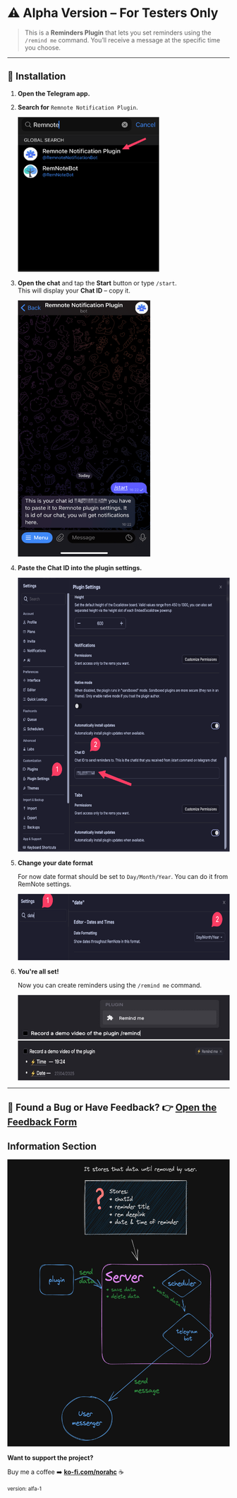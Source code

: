 # ⚠️ Alpha Version – For Testers Only

> This is a **Reminders Plugin** that lets you set reminders using the `/remind me` command. You’ll receive a message at the specific time you choose.

---

## 🔧 Installation

1. **Open the Telegram app.**
2. **Search for** `Remnote Notification Plugin`.

   <img src="./docs/search.png" alt="Search Plugin" width="320" height="350">

3. **Open the chat** and tap the **Start** button or type `/start`.  
   This will display your **Chat ID** – copy it.

   <img src="./docs/start.png" alt="Start Chat" width="300" height="580">

4. **Paste the Chat ID into the plugin settings.**

   <img src="./docs/settings.png" alt="Plugin Settings" width="680" height="620">

5. **Change your date format**

   For now date format should be set to `Day/Month/Year`. You can do it from RemNote settings.

   <img src="./docs/required_settings.png" width="700" height="150" />

6. **You're all set!**

   Now you can create reminders using the `/remind me` command.

   <img src="./docs/remind_me.jpg" alt="Remind Me Example" width="480" height="100">  
   <img src="./docs/reminder.jpg" alt="Reminder Example" width="680" height="90">

---

## 🐞 Found a Bug or Have Feedback? 👉 [Open the Feedback Form](https://tally.so/r/3qgQyg)

## Information Section

<img src="./docs/how_data_is_stored.png" alt="Reminder Example" width="680" height="650">

**Want to support the project?**

Buy me a coffee ➡️ **[ko-fi.com/norahc](ko-fi.com/norahc)** ☕

<small>version: alfa-1</small>
